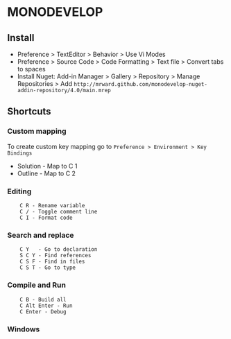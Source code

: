 # MONODEVELOP

## Install
* Preference > TextEditor > Behavior > Use Vi Modes
* Preference > Source Code > Code Formatting > Text file > Convert tabs to spaces
* Install Nuget: Add-in Manager > Gallery > Repository > Manage Repositories > Add `http://mrward.github.com/monodevelop-nuget-addin-repository/4.0/main.mrep`

## Shortcuts

### Custom mapping
To create custom key mapping go to `Preference > Environment > Key Bindings`

* Solution -  Map to C 1
* Outline -  Map to C 2

### Editing
```
    C R - Rename variable
    C / - Toggle comment line
    C I - Format code
```

### Search and replace

```
    C Y   - Go to declaration
    S C Y - Find references
    C S F - Find in files
    C S T - Go to type
```

### Compile and Run
```
    C B - Build all
    C Alt Enter - Run
    C Enter - Debug
```

### Windows

```
```

